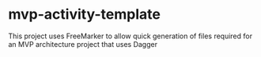 # mvp-activity-template
This project uses FreeMarker to allow quick generation of files required for an MVP architecture project that uses Dagger
